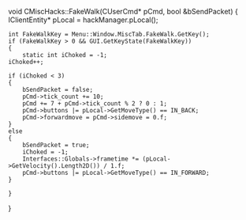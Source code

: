 void CMiscHacks::FakeWalk(CUserCmd* pCmd, bool &bSendPacket)
{
	IClientEntity* pLocal = hackManager.pLocal();
 
	int FakeWalkKey = Menu::Window.MiscTab.FakeWalk.GetKey();
	if (FakeWalkKey > 0 && GUI.GetKeyState(FakeWalkKey))
	{
		static int iChoked = -1;
	iChoked++;
 
	if (iChoked < 3)
	{
		bSendPacket = false;
		pCmd->tick_count += 10;
		pCmd += 7 + pCmd->tick_count % 2 ? 0 : 1;
		pCmd->buttons |= pLocal->GetMoveType() == IN_BACK;
		pCmd->forwardmove = pCmd->sidemove = 0.f;
	}
	else
	{
		bSendPacket = true;
		iChoked = -1;
		Interfaces::Globals->frametime *= (pLocal->GetVelocity().Length2D()) / 1.f;
		pCmd->buttons |= pLocal->GetMoveType() == IN_FORWARD;
	}
 
	}
}
